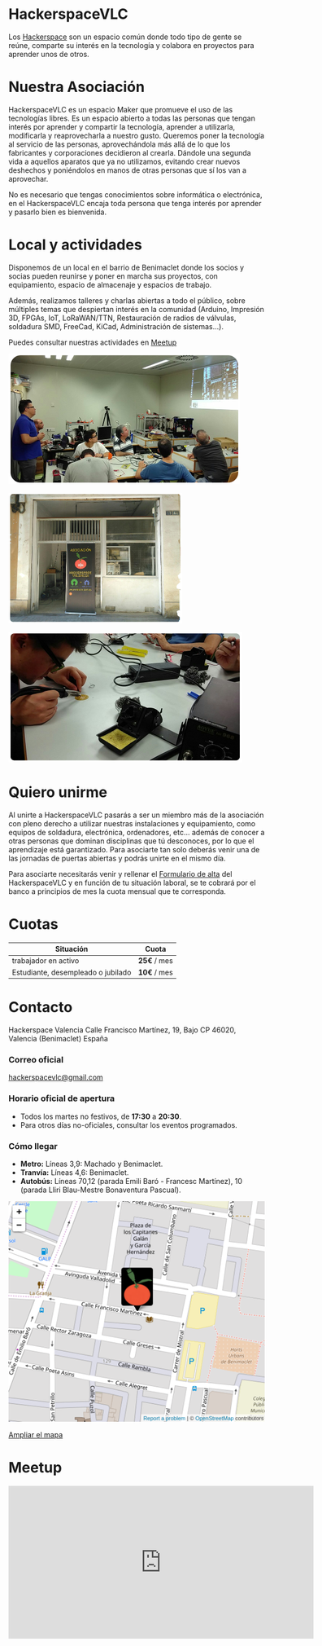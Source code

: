 # HackerspaceVLC

Los [Hackerspace](http://hackerspaces.org/) son un espacio común donde todo tipo de gente se reúne, comparte su interés en la tecnología y colabora en proyectos para aprender unos de otros.

# Nuestra Asociación

HackerspaceVLC es un espacio Maker que promueve el uso de las tecnologías libres. Es un espacio abierto a todas las personas que tengan interés por aprender y compartir la tecnología, aprender a utilizarla, modificarla y reaprovecharla a nuestro gusto. Queremos poner la tecnología al servicio de las personas, aprovechándola más allá de lo que los fabricantes y corporaciones decidieron al crearla. Dándole una segunda vida a aquellos aparatos que ya no utilizamos, evitando crear nuevos deshechos y poniéndolos en manos de otras personas que sí los van a aprovechar.

No es necesario que tengas conocimientos sobre informática o electrónica, en el HackerspaceVLC encaja toda persona que tenga interés por aprender y pasarlo bien es bienvenida.

# Local y actividades

Disponemos de un local en el barrio de Benimaclet donde los socios y socias pueden reunirse y poner en marcha sus proyectos, con equipamiento, espacio de almacenaje y espacios de trabajo.

Además, realizamos talleres y charlas abiertas a todo el público, sobre múltiples temas que despiertan interés en la comunidad (Arduino, Impresión 3D, FPGAs, IoT, LoRaWAN/TTN, Restauración de radios de válvulas, soldadura SMD, FreeCad, KiCad, Administración de sistemas...).

Puedes consultar nuestras actividades en [Meetup](https://www.meetup.com/es-ES/Hackerspace-Valencia/)

![foto1.png](foto1.png "foto1.png")

![foto2.png](foto2.png "foto2.png")

![foto3.png](foto3.png "foto3.png")

# Quiero unirme

Al unirte a HackerspaceVLC pasarás a ser un miembro más de la asociación con pleno derecho a utilizar nuestras instalaciones y equipamiento, como equipos de soldadura, electrónica, ordenadores, etc... además de conocer a otras personas que dominan disciplinas que tú desconoces, por lo que el aprendizaje está garantizado. Para asociarte tan solo deberás venir una de las jornadas de puertas abiertas y podrás unirte en el mismo día.

Para asociarte necesitarás venir y rellenar el [Formulario de alta](FormularioAltaHackerspace_V2.0.pdf) del HackerspaceVLC y en función de tu situación laboral, se te cobrará por el banco a principios de mes la cuota mensual que te corresponda.

# Cuotas

| Situación | Cuota |
|-----------|-------|
| trabajador en activo | **25€** / mes |
| Estudiante, desempleado o jubilado | **10€** / mes |

# Contacto

Hackerspace Valencia
Calle Francisco Martínez, 19, Bajo
CP 46020, Valencia (Benimaclet)
España

### Correo oficial

[hackerspacevlc@gmail.com](mailto:hackerspacevlc@gmail.com)

### Horario oficial de apertura

* Todos los martes no festivos, de **17:30** a **20:30**.
* Para otros días no-oficiales, consultar los eventos programados.

### Cómo llegar

* **Metro:** Líneas 3,9: Machado y Benimaclet.
* **Tranvía:** Líneas 4,6: Benimaclet.
* **Autobús:** Líneas 70,12 (parada Emili Baró - Francesc Martínez), 10 (parada Lliri Blau-Mestre Bonaventura Pascual).

![mini_mapa.png](mini_mapa.png "Mapa")

[Ampliar el mapa](https://www.openstreetmap.org/?mlat=39.48828&mlon=-0.35839#map=19/39.48828/-0.35839&layers=N)

# Meetup

<iframe width="600" height="300" src="http://meetu.ps/3fx94l" frameborder="0"></iframe>
